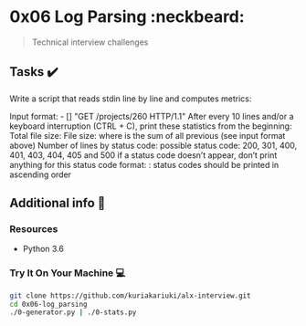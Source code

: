 # 0x06 Log Parsing :neckbeard:

> Technical interview challenges

## Tasks :heavy_check_mark:

Write a script that reads stdin line by line and computes metrics:

Input format: <IP Address> - [<date>] "GET /projects/260 HTTP/1.1" <status code> <file size>
After every 10 lines and/or a keyboard interruption (CTRL + C), print these statistics from the beginning:
Total file size: File size: <total size>
where <total size> is the sum of all previous <file size> (see input format above)
Number of lines by status code:
possible status code: 200, 301, 400, 401, 403, 404, 405 and 500
if a status code doesn’t appear, don’t print anything for this status code
format: <status code>: <number>
status codes should be printed in ascending order


## Additional info :construction:
### Resources

- Python 3.6


### Try It On Your Machine :computer:
```bash
git clone https://github.com/kuriakariuki/alx-interview.git
cd 0x06-log_parsing
./0-generator.py | ./0-stats.py 
```
